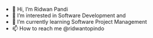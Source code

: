- 👋 Hi, I’m Ridwan Pandi
- 👀 I’m interested in Software Development and
- 🌱 I’m currently learning Software Project Management
- 📫 How to reach me @ridwantopindo

<!---
ridwantopindo/ridwantopindo is a ✨ special ✨ repository because its `README.md` (this file) appears on your GitHub profile.
You can click the Preview link to take a look at your changes.
--->
